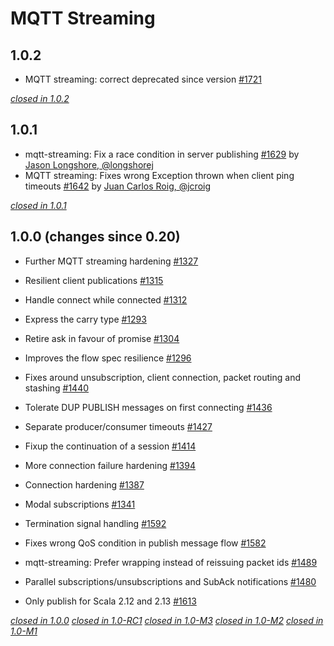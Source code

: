 # MQTT Streaming

## 1.0.2

* MQTT streaming: correct deprecated since version [#1721](https://github.com/akka/alpakka/pull/1721)

[*closed in 1.0.2*](https://github.com/akka/alpakka/issues?q=is%3Aclosed+milestone%3A1.0.2+label%3Ap%3Amqtt-streaming)


## 1.0.1

* mqtt-streaming: Fix a race condition in server publishing [#1629](https://github.com/akka/alpakka/pull/1629) by [Jason Longshore, @longshorej](https://github.com/longshorej) 
* MQTT streaming: Fixes wrong Exception thrown when client ping timeouts [#1642](https://github.com/akka/alpakka/pull/1642) by [Juan Carlos Roig, @jcroig](https://github.com/jcroig)

[*closed in 1.0.1*](https://github.com/akka/alpakka/issues?q=is%3Aclosed+milestone%3A1.0.1+label%3Ap%3Amqtt-streaming)


## 1.0.0 (changes since 0.20)

* Further MQTT streaming hardening [#1327](https://github.com/akka/alpakka/pull/1327)  

* Resilient client publications [#1315](https://github.com/akka/alpakka/pull/1315)  

* Handle connect while connected [#1312](https://github.com/akka/alpakka/pull/1312)  

* Express the carry type [#1293](https://github.com/akka/alpakka/pull/1293)  

* Retire ask in favour of promise [#1304](https://github.com/akka/alpakka/pull/1304)  

* Improves the flow spec resilience [#1296](https://github.com/akka/alpakka/pull/1296)  

* Fixes around unsubscription, client connection, packet routing and stashing [#1440](https://github.com/akka/alpakka/pull/1440)  

* Tolerate DUP PUBLISH messages on first connecting [#1436](https://github.com/akka/alpakka/pull/1436)  

* Separate producer/consumer timeouts [#1427](https://github.com/akka/alpakka/pull/1427)  

* Fixup the continuation of a session [#1414](https://github.com/akka/alpakka/pull/1414)  

* More connection failure hardening [#1394](https://github.com/akka/alpakka/pull/1394)  

* Connection hardening [#1387](https://github.com/akka/alpakka/pull/1387)  

* Modal subscriptions [#1341](https://github.com/akka/alpakka/pull/1341)  

* Termination signal handling [#1592](https://github.com/akka/alpakka/pull/1592)  

* Fixes wrong QoS condition in publish message flow [#1582](https://github.com/akka/alpakka/pull/1582)  

* mqtt-streaming: Prefer wrapping instead of reissuing packet ids [#1489](https://github.com/akka/alpakka/pull/1489)  

* Parallel subscriptions/unsubscriptions and SubAck notifications [#1480](https://github.com/akka/alpakka/pull/1480)

* Only publish for Scala 2.12 and 2.13 [#1613](https://github.com/akka/alpakka/issues/1631)  

[*closed in 1.0.0*](https://github.com/akka/alpakka/issues?q=is%3Aclosed+milestone%3A1.0.0+label%3Ap%3Amqtt-streaming)
[*closed in 1.0-RC1*](https://github.com/akka/alpakka/issues?q=is%3Aclosed+milestone%3A1.0-RC1+label%3Ap%3Amqtt-streaming)
[*closed in 1.0-M3*](https://github.com/akka/alpakka/issues?q=is%3Aclosed+milestone%3A1.0-M3+label%3Ap%3Amqtt-streaming)
[*closed in 1.0-M2*](https://github.com/akka/alpakka/issues?q=is%3Aclosed+milestone%3A1.0-M2+label%3Ap%3Amqtt-streaming)
[*closed in 1.0-M1*](https://github.com/akka/alpakka/issues?q=is%3Aclosed+milestone%3A1.0-M1+label%3Ap%3Amqtt-streaming)
